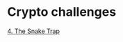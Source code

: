 # Crypto challenges

<!-- - [1. Not gonna get me](./1.%20Not%20gonna%20get%20me) -->

[4. The Snake Trap](./4.%20The%20Snake%20Trap)